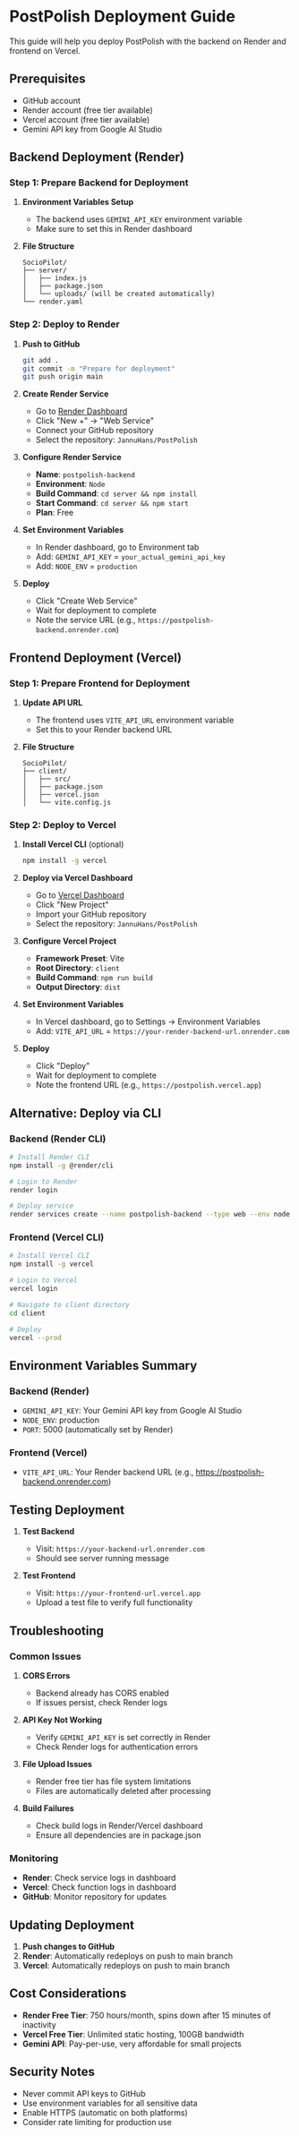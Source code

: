 # PostPolish Deployment Guide

This guide will help you deploy PostPolish with the backend on Render and frontend on Vercel.

## Prerequisites

- GitHub account
- Render account (free tier available)
- Vercel account (free tier available)
- Gemini API key from Google AI Studio

## Backend Deployment (Render)

### Step 1: Prepare Backend for Deployment

1. **Environment Variables Setup**
   - The backend uses `GEMINI_API_KEY` environment variable
   - Make sure to set this in Render dashboard

2. **File Structure**
   ```
   SocioPilot/
   ├── server/
   │   ├── index.js
   │   ├── package.json
   │   └── uploads/ (will be created automatically)
   └── render.yaml
   ```

### Step 2: Deploy to Render

1. **Push to GitHub**
   ```bash
   git add .
   git commit -m "Prepare for deployment"
   git push origin main
   ```

2. **Create Render Service**
   - Go to [Render Dashboard](https://dashboard.render.com)
   - Click "New +" → "Web Service"
   - Connect your GitHub repository
   - Select the repository: `JannuHans/PostPolish`

3. **Configure Render Service**
   - **Name**: `postpolish-backend`
   - **Environment**: `Node`
   - **Build Command**: `cd server && npm install`
   - **Start Command**: `cd server && npm start`
   - **Plan**: Free

4. **Set Environment Variables**
   - In Render dashboard, go to Environment tab
   - Add: `GEMINI_API_KEY` = `your_actual_gemini_api_key`
   - Add: `NODE_ENV` = `production`

5. **Deploy**
   - Click "Create Web Service"
   - Wait for deployment to complete
   - Note the service URL (e.g., `https://postpolish-backend.onrender.com`)

## Frontend Deployment (Vercel)

### Step 1: Prepare Frontend for Deployment

1. **Update API URL**
   - The frontend uses `VITE_API_URL` environment variable
   - Set this to your Render backend URL

2. **File Structure**
   ```
   SocioPilot/
   ├── client/
   │   ├── src/
   │   ├── package.json
   │   ├── vercel.json
   │   └── vite.config.js
   ```

### Step 2: Deploy to Vercel

1. **Install Vercel CLI** (optional)
   ```bash
   npm install -g vercel
   ```

2. **Deploy via Vercel Dashboard**
   - Go to [Vercel Dashboard](https://vercel.com/dashboard)
   - Click "New Project"
   - Import your GitHub repository
   - Select the repository: `JannuHans/PostPolish`

3. **Configure Vercel Project**
   - **Framework Preset**: Vite
   - **Root Directory**: `client`
   - **Build Command**: `npm run build`
   - **Output Directory**: `dist`

4. **Set Environment Variables**
   - In Vercel dashboard, go to Settings → Environment Variables
   - Add: `VITE_API_URL` = `https://your-render-backend-url.onrender.com`

5. **Deploy**
   - Click "Deploy"
   - Wait for deployment to complete
   - Note the frontend URL (e.g., `https://postpolish.vercel.app`)

## Alternative: Deploy via CLI

### Backend (Render CLI)
```bash
# Install Render CLI
npm install -g @render/cli

# Login to Render
render login

# Deploy service
render services create --name postpolish-backend --type web --env node --build-command "cd server && npm install" --start-command "cd server && npm start"
```

### Frontend (Vercel CLI)
```bash
# Install Vercel CLI
npm install -g vercel

# Login to Vercel
vercel login

# Navigate to client directory
cd client

# Deploy
vercel --prod
```

## Environment Variables Summary

### Backend (Render)
- `GEMINI_API_KEY`: Your Gemini API key from Google AI Studio
- `NODE_ENV`: production
- `PORT`: 5000 (automatically set by Render)

### Frontend (Vercel)
- `VITE_API_URL`: Your Render backend URL (e.g., https://postpolish-backend.onrender.com)

## Testing Deployment

1. **Test Backend**
   - Visit: `https://your-backend-url.onrender.com`
   - Should see server running message

2. **Test Frontend**
   - Visit: `https://your-frontend-url.vercel.app`
   - Upload a test file to verify full functionality

## Troubleshooting

### Common Issues

1. **CORS Errors**
   - Backend already has CORS enabled
   - If issues persist, check Render logs

2. **API Key Not Working**
   - Verify `GEMINI_API_KEY` is set correctly in Render
   - Check Render logs for authentication errors

3. **File Upload Issues**
   - Render free tier has file system limitations
   - Files are automatically deleted after processing

4. **Build Failures**
   - Check build logs in Render/Vercel dashboard
   - Ensure all dependencies are in package.json

### Monitoring

- **Render**: Check service logs in dashboard
- **Vercel**: Check function logs in dashboard
- **GitHub**: Monitor repository for updates

## Updating Deployment

1. **Push changes to GitHub**
2. **Render**: Automatically redeploys on push to main branch
3. **Vercel**: Automatically redeploys on push to main branch

## Cost Considerations

- **Render Free Tier**: 750 hours/month, spins down after 15 minutes of inactivity
- **Vercel Free Tier**: Unlimited static hosting, 100GB bandwidth
- **Gemini API**: Pay-per-use, very affordable for small projects

## Security Notes

- Never commit API keys to GitHub
- Use environment variables for all sensitive data
- Enable HTTPS (automatic on both platforms)
- Consider rate limiting for production use

